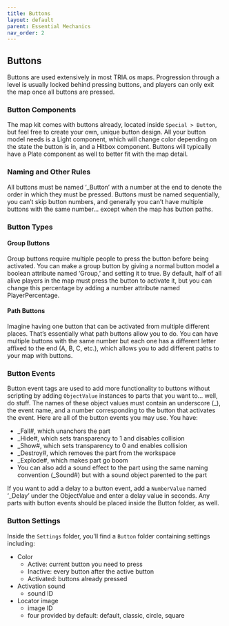 ```yaml
---
title: Buttons
layout: default
parent: Essential Mechanics
nav_order: 2
---
```

## Buttons
Buttons are used extensively in most TRIA.os maps. Progression through a level is usually locked behind pressing buttons, and players can only exit the map once all buttons are pressed. 

### Button Components
The map kit comes with buttons already, located inside `Special > Button`, but feel free to create your own, unique button design. All your button model needs is a Light component, which will change color depending on the state the button is in, and a Hitbox component. Buttons will typically have a Plate component as well to better fit with the map detail.

### Naming and Other Rules
All buttons must be named ‘_Button’ with a number at the end to denote the order in which they must be pressed. Buttons must be named sequentially, you can’t skip button numbers, and generally you can’t have multiple buttons with the same number… except when the map has button paths. 

### Button Types
#### Group Buttons
Group buttons require multiple people to press the button before being activated. You can make a group button by giving a normal button model a boolean attribute named ‘Group,’ and setting it to true. By default, half of all alive players in the map must press the button to activate it, but you can change this percentage by adding a number attribute named PlayerPercentage.

#### Path Buttons
Imagine having one button that can be activated from multiple different places. That’s essentially what path buttons allow you to do. You can have multiple buttons with the same number but each one has a different letter affixed to the end (A, B, C, etc.), which allows you to add different paths to your map with buttons.

### Button Events
Button event tags are used to add more functionality to buttons without scripting by adding `ObjectValue` instances to parts that you want to… well, do stuff. The names of these object values must contain an underscore (_), the event name, and a number corresponding to the button that activates the event. Here are all of the button events you may use. You have:

- _Fall#, which unanchors the part
- _Hide#, which sets transparency to 1 and disables collision
- _Show#, which sets transparency to 0 and enables collision
- _Destroy#, which removes the part from the workspace
- _Explode#, which makes part go boom
- You can also add a sound effect to the part using the same naming convention (_Sound#) but with a sound object parented to the part

If you want to add a delay to a button event, add a `NumberValue` named ‘_Delay’ under the ObjectValue and enter a delay value in seconds. Any parts with button events should be placed inside the Button folder, as well.

### Button Settings
Inside the `Settings` folder, you'll find a `Button` folder containing settings including:

- Color
    - Active: current button you need to press
    - Inactive: every button after the active button
    - Activated: buttons already pressed
- Activation sound
    - sound ID
- Locator image
    - image ID
    - four provided by default: default, classic, circle, square